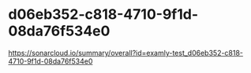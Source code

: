 # d06eb352-c818-4710-9f1d-08da76f534e0
https://sonarcloud.io/summary/overall?id=examly-test_d06eb352-c818-4710-9f1d-08da76f534e0
